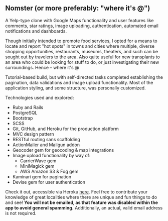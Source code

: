 ## Nomster (or more preferably: "where it's @")

A Yelp-type clone with Google Maps functionality and user features like comments, star ratings, image uploading, authentication, automated email notifications and dashboards.

Though initially intended to promote food services, I opted for a means to locate and report "hot spots" in towns and cities where multiple, diverse shopping opportunities, restaurants, museums, theaters, and such can be sought out by travelers to the area. Also quite useful for new transplants to an area who could be looking for stuff to do, or just investigating their new surroundings.
Hence – where it's @

Tutorial-based build, but with self-directed tasks completed establishing the pagination, data validations and image upload functionality. Most of the application styling, and some structure, was personally customized.

Technologies used and explored:
* Ruby and Rails
* PostgreSQL
* Bootstrap
* SCSS
* Git, GitHub, and Heroku for the production platform
* MVC design pattern
* RESTful routing sans scaffolding
* ActionMailer and Mailgun addon
* Geocoder gem for geocoding & map integrations
* Image upload functionality by way of:
  * CarrierWave gem
  * MiniMagick gem
  * AWS Amazon S3 & Fog gem
* Kaminari gem for pagination
* Devise gem for user authentication

Check it out, accessible via Heroku [here](https://sellis-nomster.herokuapp.com). Feel free to contribute your knowledge of great localities where there are unique and fun things to do and see! **You will not be emailed, as that feature was disabled within the app to avoid general spamming.** Additionally, an actual, valid email address is not required.
